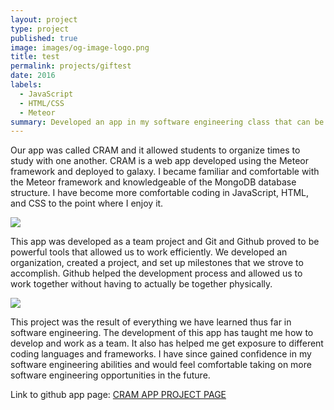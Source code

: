 ```yaml
---
layout: project
type: project
published: true
image: images/og-image-logo.png
title: test
permalink: projects/giftest
date: 2016
labels:
  - JavaScript
  - HTML/CSS
  - Meteor 
summary: Developed an app in my software engineering class that can be used to organize study sessions and meet up times. 
---
```



Our app was called CRAM and it allowed students to organize times to study with one another.  CRAM is a web app developed using the Meteor framework and deployed to galaxy.  I became familiar and comfortable with the Meteor framework and knowledgeable of the MongoDB database structure.  I have become more comfortable coding in JavaScript, HTML, and CSS to the point where I enjoy it.

<div class="ui images">
  <img class="ui image" src="../images/13chip10frame.gif">
</div>

This app was developed as a team project and Git and Github proved to be powerful tools that allowed us to work efficiently.  We developed an organization, created a project, and set up milestones that we strove to accomplish.  Github helped the development process and allowed us to work together without having to actually be together physically.    

<!--div class="ui medium images"-->
  <img class="ui image" src="../images/13chip_15frame.gif">
<!--/div-->

This project was the result of everything we have learned thus far in software engineering.  The development of this app has taught me how to develop and work as a team.  It also has helped me get exposure to different coding languages and frameworks.  I have since gained confidence in my software engineering abilities and would feel comfortable taking on more software engineering opportunities in the future.

Link to github app page:
<a href="https://cram-colleague.github.io/">CRAM APP PROJECT PAGE</a>






